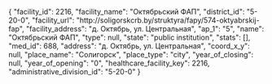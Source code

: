 {
    "facility_id": 2216,
    "facility_name": "Октябрьский ФАП",
    "district_id": "5-20-0",
    "facility_url": "http:\/\/soligorskcrb.by\/struktyra\/fapy\/574-oktyabrskij-fap",
    "facility_address": "д. Октябрь, ул. Центральная",
    "ap_1": "5",
    "name": "Октябрьский ФАП",
    "type": null,
    "state": "public institution",
    "stats": [],
    "med_id": 688,
    "address": "д. Октябрь, ул. Центральная",
    "coord_x_y": null,
    "place_name": "Солигорск",
    "place_type": "city",
    "year_of_closing": null,
    "year_of_opening": "0",
    "healthcare_facility_key": 2216,
    "administrative_division_id": "5-20-0"
}